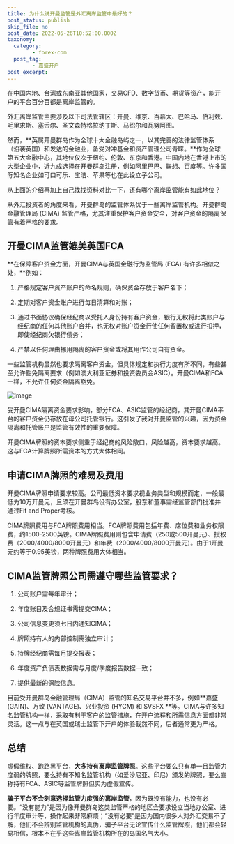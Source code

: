 ```yaml
---
title: 为什么说开曼监管是外汇离岸监管中最好的？
post_status: publish
skip_file: no
post_date: 2022-05-26T10:52:00.000Z
taxonomy:
  category:
        - forex-com
  post_tag:
        - 嘉盛开户
post_excerpt: 
---
```

在中国内地、台湾或东南亚其他国家，交易CFD、数字货币、期货等资产，能开户的平台百分百都是离岸监管的。

外汇离岸监管主要涉及以下司法管辖区：开曼、维京、百慕大、巴哈马、伯利兹、毛里求斯、塞舌尔、圣文森特格拉纳丁斯、马绍尔和瓦努阿图。

然而，**英属开曼群岛作为全球十大金融岛屿之一，以其完善的法律监管体系（沿袭英国）和发达的金融业，备受对冲基金和资产管理公司青睐。**作为全球第五大金融中心，其地位仅次于纽约、伦敦、东京和香港。中国内地在香港上市的大型企业中，近九成选择在开曼群岛注册，例如阿里巴巴、联想、百度等。许多国际知名企业如可口可乐、宝洁、苹果等也在此设立子公司。

从上面的介绍再加上自己找找资料对比一下，还有哪个离岸监管能有如此地位？

从外汇投资者的角度来看，开曼群岛的监管体系优于一些离岸监管机构。开曼群岛金融管理局 (CIMA) 监管严格，尤其注重保护客户资金安全，对客户资金的隔离保管有着严格的要求。

## 开曼CIMA监管媲美英国FCA

**在保障客户资金方面，开曼CIMA与英国金融行为监管局 (FCA) 有许多相似之处，**例如：

1. 严格规定客户资产账户的命名规则，确保资金存放于客户名下；

1. 定期对客户资金账户进行每日清算和对账；

1. 通过书面协议确保经纪商以受托人身份持有客户资金，银行无权将此类账户与经纪商的任何其他账户合并，也无权对账户资金行使任何留置权或进行扣押，即使经纪商欠银行债务；

1. 严禁以任何理由挪用隔离的客户资金或将其用作公司自有资金。

一些监管机构虽然也要求隔离客户资金，但具体规定和执行力度有所不同，有些甚至允许豁免隔离要求（例如澳大利亚证券和投资委员会ASIC）。开曼CIMA和FCA一样，不允许任何资金隔离豁免。

![Image](https://prod-files-secure.s3.us-west-2.amazonaws.com/39ed1227-6d7d-4570-be36-9ccd4a2c4241/bd849744-3fcb-4a37-8312-357962c8f065/image.png?X-Amz-Algorithm=AWS4-HMAC-SHA256&X-Amz-Content-Sha256=UNSIGNED-PAYLOAD&X-Amz-Credential=ASIAZI2LB466TVXVSDDW%2F20250213%2Fus-west-2%2Fs3%2Faws4_request&X-Amz-Date=20250213T101353Z&X-Amz-Expires=3600&X-Amz-Security-Token=IQoJb3JpZ2luX2VjEOr%2F%2F%2F%2F%2F%2F%2F%2F%2F%2FwEaCXVzLXdlc3QtMiJHMEUCIDrq4ZnV7eW9ubRMT%2Fg%2FhdXj%2BSftGZeuQO7ONFEj4X35AiEAvpkV9vFlHr17ub7ponNw1fIup1Lcajh5eYziaq6JNmsq%2FwMIExAAGgw2Mzc0MjMxODM4MDUiDGWAYOpXCfyj4V3MJircAy%2BzQCNQYhu0tRNWL95dTVHoEn2RCklgkT3KDMJNSRKwESF6a0aLyNAZUFY5exDm42IqAnGlEeFi43tZkPCXBKFtlDHe3YZMONnVrRJfYPQh7IontF7uhRZ0hbEHvfdOP%2BKpPVWpmVFquJWq979SUXmIxzbu0I%2BH8W9eXdTTpK6tIkKpEEGVXTSD2oTrtiXh%2BW5F6KNu6miUgB0sUXZ1r3GK4hiFSr3lanf48LM8j%2BRA27EXHcgwgJ9AWUXZ9CdnqxkafI8AuKIUn0R2yW7VADDmhHQTjMNxkipvK77TOwxoVMxepNJaV5Jw1eH%2Bje7Cko4Wx7Py3CDVI%2B42m1EIR9Gb4sp8yWqG13mpk%2BznsRfrTkwhcrFEaFVvwdiVztQ1KIYya4PVAzkhsuv6%2BFAcNnzBD%2FN1zrZdKR%2F7iOUEtHy6seT1iqe%2FANHmHxWMdqSTQh1UQ%2BVP%2FR8xPJ56l7OC8WC7DyIExVQNZBpZbpLSsZ0YkM597IDXHuQuF3J%2FJFWfKui7UhhcPNlkq0HvvKZ67dz%2BRcEWqvt1xrCQnTyjIYhNLgEsMvQgb%2BXYAGFdd9R6PmD62mGYdrn0xS8LLo2fMnHloTacMYG%2ByLpAuZKTgpkV%2Byb3%2B1qycXw3f0wmMIOFt70GOqUBKs1tB6lzuzyVKWX1iMEyPIcL1A4XAjQQ1ZcLT5YV0eclDfr43xsIzT72tFw7CqCjqS54z4TiQjwgYMSRUU1Zn%2Bst1bTRsmVN5PRqpGZcsuAE8qw7I%2BtNZe1l321OSYA7PWzLgHlSRkVTnILdsyXINaOC6SHOWMuwEYyt0cHhhhJwu4kQE%2B1t9t5IxBmqibHxKy4WzZLnnkt3uUo7JMuHYbTtZtA9&X-Amz-Signature=2303c73280f5ca06ef1be0efe25c784917190538a1e97e55cecafaca9e20ffed&X-Amz-SignedHeaders=host&x-id=GetObject)

受开曼CIMA隔离资金要求影响，部分FCA、ASIC监管的经纪商，其开曼CIMA平台的客户资金仍存放在母公司托管银行。这引发了我对开曼监管的兴趣，因为资金隔离和托管账户是监管有效性的重要保障。

开曼CIMA牌照的资本要求侧重于经纪商的风险敞口，风险越高，资本要求越高。这与FCA计算牌照所需资本的方式大体相同。

## **申请CIMA牌照的难易及费用**

开曼CIMA牌照申请要求较高。公司最低资本要求视业务类型和规模而定，一般最低为10万开曼元，且须在开曼群岛设有办公室，股东和董事需经监管部门批准并通过Fit and Proper考核。

CIMA牌照费用与FCA牌照费用相当。FCA牌照费用包括年费、席位费和业务权限费，约1500-2500英镑。CIMA牌照费用则包含申请费（250或500开曼元）、授权费（2000/4000/8000开曼元）和年费（2000/4000/8000开曼元）。由于1开曼元约等于0.95英镑，两种牌照费用大体相当。

## CIMA监管牌照公司需遵守哪些监管要求？

1. 公司账户需每年审计；

1. 年度账目及合规证书需提交CIMA；

1. 公司信息变更须七日内通知CIMA；

1. 牌照持有人的内部控制需独立审计；

1. 持牌经纪商需每月提交报表；

1. 年度资产负债表数据需与月度/季度报告数据一致；

1. 提供最新的保险信息。

目前受开曼群岛金融管理局（CIMA）监管的知名交易平台并不多，例如**嘉盛 (GAIN)、万致 (VANTAGE)、兴业投资 (HYCM) 和 SVSFX **等。CIMA与许多知名监管机构一样，采取有利于客户的监管措施，在开户流程和所需信息方面都非常灵活。这一点与在英国或瑞士监管下开户的体验截然不同，后者通常更为严格。

## 总结

虚假维权、跑路黑平台，**大多持有离岸监管牌照**。这些平台要么只有单一且监管力度弱的牌照，要么持有不知名监管机构（如爱沙尼亚、印尼）颁发的牌照，要么宣称持有FCA、ASIC等监管牌照但实为虚假宣传。

**骗子平台不会刻意选择监管力度强的离岸监管**，因为既没有能力，也没有必要。“没有能力”是因为像开曼群岛这类监管严格的地区会要求设立当地办公室、进行年度审计等，操作起来非常麻烦；“没有必要”是因为国内很多人对外汇交易不了解，他们不会辨别监管机构的真伪，骗子平台无论宣传什么监管牌照，他们都会轻易相信，根本不在乎这些离岸监管机构所在的岛国名气大小。